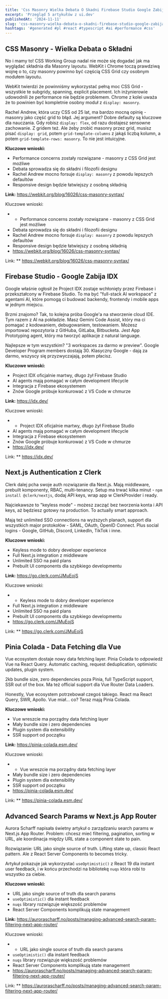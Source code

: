 ```yaml
---
title: 'Css Masonry Wielka Debata O Skadni Firebase Studio Google Zabija Idx Nextjs Authentication Z Clerk'
excerpt: 'Przegląd 5 artykułów z ui.dev'
publishedAt: '2024-11-11'
slug: 'css-masonry-wielka-debata-o-skadni-firebase-studio-google-zabija-idx-nextjs-authentication-z-clerk'
hashtags: '#generated #pl #react #typescript #ai #performance #css'
---
```


## CSS Masonry - Wielka Debata o Składni

No i mamy to! CSS Working Group nadal nie może się dogadać jak ma wyglądać składnia dla Masonry layoutu. WebKit i Chrome toczą prawdziwą wojnę o to, czy masonry powinno być częścią CSS Grid czy osobnym modułem layoutu.

WebKit twierdzi że powinniśmy wykorzystać pełną moc CSS Grid - wszystkie te subgridy, spanning, explicit placement. Ich inżynierowie udowodnili że performance nie będzie problemem. Chrome z kolei uważa że to powinien być kompletnie osobny moduł z `display: masonry`.

Rachel Andrew, która uczy CSS od 25 lat, ma bardzo mocną opinię - masonry jako część grid to błąd. Jej argument? Dobre defaulty są kluczowe dla nauczania. Gdy robisz `display: flex`, od razu dostajesz sensowne zachowanie. Z gridem też. Ale żeby zrobić masonry przez grid, musisz pisać `display: grid`, potem `grid-template-columns` z jakąś liczbą kolumn, a potem `grid-template-rows: masonry`. To nie jest intuicyjne.

**Kluczowe wnioski:**
- Performance concerns zostały rozwiązane - masonry z CSS Grid jest możliwe
- Debata sprowadza się do składni i filozofii designu
- Rachel Andrew mocno forsuje `display: masonry` z powodu lepszych defaultów
- Responsive design będzie łatwiejszy z osobną składnią

**Link:** https://webkit.org/blog/16026/css-masonry-syntax/

Kluczowe wnioski:
- - Performance concerns zostały rozwiązane - masonry z CSS Grid jest możliwe
- Debata sprowadza się do składni i filozofii designu
- Rachel Andrew mocno forsuje `display: masonry` z powodu lepszych defaultów
- Responsive design będzie łatwiejszy z osobną składnią
- https://webkit.org/blog/16026/css-masonry-syntax/

Link: ** https://webkit.org/blog/16026/css-masonry-syntax/

## Firebase Studio - Google Zabija IDX

Google właśnie ogłosił że Project IDX zostaje wchłonięty przez Firebase i przekształcony w Firebase Studio. To ma być "full-stack AI workspace" z agentami AI, które pomogą ci budować backendy, frontendy i mobile apps w jednym miejscu.

Brzmi znajomo? Tak, to kolejna próba Google'a na stworzenie cloud IDE. Tym razem z AI na pokładzie. Masz Gemini Code Assist, który ma ci pomagać z kodowaniem, debugowaniem, testowaniem. Możesz importować repozytoria z GitHuba, GitLaba, Bitbucketa. Jest App Prototyping agent, który ma tworzyć aplikacje z natural language.

Najlepsze w tym wszystkim? "3 workspaces za darmo w preview". Google Developer Program members dostają 30. Klasyczny Google - dają za darmo, wszyscy się przyzwyczajają, potem płacisz.

**Kluczowe wnioski:**
- Project IDX oficjalnie martwy, długo żył Firebase Studio
- AI agents mają pomagać w całym development lifecycle
- Integracja z Firebase ekosystemem
- Znów Google próbuje konkurować z VS Code w chmurze

**Link:** https://idx.dev/

Kluczowe wnioski:
- - Project IDX oficjalnie martwy, długo żył Firebase Studio
- AI agents mają pomagać w całym development lifecycle
- Integracja z Firebase ekosystemem
- Znów Google próbuje konkurować z VS Code w chmurze
- https://idx.dev/

Link: ** https://idx.dev/

## Next.js Authentication z Clerk

Clerk dalej pcha swoje auth rozwiązanie dla Next.js. Mają middleware, prebuilt komponenty, RBAC, multi-tenancy. Setup ma trwać kilka minut - `npm install @clerk/nextjs`, dodaj API keys, wrap app w ClerkProvider i ready.

Najciekawsze to "keyless mode" - możesz zacząć bez tworzenia konta i API keys, aż będziesz gotowy na production. To actually smart approach.

Mają też unlimited SSO connections na wyższych planach, support dla wszystkich major protokołów - SAML, OAuth, OpenID Connect. Plus social logins - Google, GitHub, Discord, LinkedIn, TikTok i inne.

**Kluczowe wnioski:**
- Keyless mode to dobry developer experience
- Full Next.js integration z middleware
- Unlimited SSO na paid plans
- Prebuilt UI components dla szybkiego developmentu

**Link:** https://go.clerk.com/JMuEojS

Kluczowe wnioski:
- - Keyless mode to dobry developer experience
- Full Next.js integration z middleware
- Unlimited SSO na paid plans
- Prebuilt UI components dla szybkiego developmentu
- https://go.clerk.com/JMuEojS

Link: ** https://go.clerk.com/JMuEojS

## Pinia Colada - Data Fetching dla Vue

Vue ecosystem dostaje nowy data fetching layer. Pinia Colada to odpowiedź Vue na React Query. Automatic caching, request deduplication, optimistic updates, plugin system.

2kb bundle size, zero dependencies poza Pinia, full TypeScript support, SSR out of the box. Ma też official support dla Vue Router Data Loaders.

Honestly, Vue ecosystem potrzebował czegoś takiego. React ma React Query, SWR, Apollo. Vue miał... co? Teraz mają Pinia Colada.

**Kluczowe wnioski:**
- Vue wreszcie ma porządny data fetching layer
- Mały bundle size i zero dependencies
- Plugin system dla extensibility
- SSR support od początku

**Link:** https://pinia-colada.esm.dev/

Kluczowe wnioski:
- - Vue wreszcie ma porządny data fetching layer
- Mały bundle size i zero dependencies
- Plugin system dla extensibility
- SSR support od początku
- https://pinia-colada.esm.dev/

Link: ** https://pinia-colada.esm.dev/

## Advanced Search Params w Next.js App Router

Aurora Scharff napisała świetny artykuł o zarządzaniu search params w Next.js App Router. Problem: chcesz mieć filtering, pagination, sorting w URL, ale koordinacja między URL state a component state to pain.

Rozwiązanie: URL jako single source of truth. Lifting state up, classic React pattern. Ale z React Server Components to becomes tricky.

Artykuł pokazuje jak wykorzystać `useOptimistic()` z React 19 dla instant user feedback, i w końcu przechodzi na bibliotekę `nuqs` która robi to wszystko za ciebie.

**Kluczowe wnioski:**
- URL jako single source of truth dla search params
- `useOptimistic()` dla instant feedback
- `nuqs` library rozwiązuje większość problemów
- React Server Components komplikują state management

**Link:** https://aurorascharff.no/posts/managing-advanced-search-param-filtering-next-app-router/

Kluczowe wnioski:
- - URL jako single source of truth dla search params
- `useOptimistic()` dla instant feedback
- `nuqs` library rozwiązuje większość problemów
- React Server Components komplikują state management
- https://aurorascharff.no/posts/managing-advanced-search-param-filtering-next-app-router/

Link: ** https://aurorascharff.no/posts/managing-advanced-search-param-filtering-next-app-router/